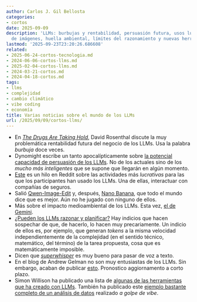 ```yaml
---
author: Carlos J. Gil Bellosta
categories:
- cortos
date: 2025-09-09
description: 'LLMs: burbujas y rentabilidad, persuasión futura, usos lucrativos, editores
  de imágenes, huella ambiental, límites del razonamiento y nuevas herramientas.'
lastmod: '2025-09-23T23:20:26.686608'
related:
- 2025-06-24-cortos-tecnologia.md
- 2024-06-06-cortos-llms.md
- 2025-02-04-cortos-llms.md
- 2024-03-21-cortos.md
- 2024-04-18-cortos.md
tags:
- llms
- complejidad
- cambio climático
- vibe coding
- economía
title: Varias noticias sobre el mundo de los LLMs
url: /2025/09/09/cortos-llms/
---
```


- En [_The Drugs Are Taking Hold_](https://blog.dshr.org/2025/08/the-drugs-are-taking-hold.html), David Rosenthal discute la muy problemática rentabilidad futura del negocio de los LLMs. Usa la palabra _burbuja_ doce veces.
- Dynomight escribe un tanto apocalípticamente sobre [la potencial capacidad de persuasión de los LLMs](https://dynomight.net/persuasion/). No de los actuales sino de los _mucho más inteligentes_ que se supone que llegarán en algún momento.
- [Este](https://www.reddit.com/r/ChatGPTPro/comments/1mt5igj/what_is_the_most_profitable_thing_you_have_done/) es un hilo en Reddit sobre las actividades más _lucrativas_ para las que los participantes han usado los LLMs. Una de ellas, interactuar con compañías de seguros.
- Salió [Qwen-Image-Edit](https://qwenlm.github.io/blog/qwen-image-edit/) y, después, [Nano Banana](https://gemini.google/overview/image-generation/), que todo el mundo dice que es mejor. Aún no he jugado con ninguno de ellos.
- Más sobre el impacto medioambiental de los LLMs. Esta vez, [el de Gemini](https://www.sustainabilitybynumbers.com/p/ai-footprint-august-2025).
- [¿Pueden los LLMs razonar y planificar?](https://www.youtube.com/watch?v=hGXhFa3gzBs) Hay indicios que hacen sospechar de que, de hacerlo, lo hacen muy precariamente. Un indicio de ellos es, por ejemplo, que generan _tokens_ a la misma velocidad independientemente de la complejidad (en el sentido técnico, matemático, del término) de la tarea propuesta, cosa que es matemáticamente imposible.
- Dicen que [_superwhisper_](https://superwhisper.com/) es muy bueno para pasar de voz a texto.
- En el blog de Andrew Gelman no son muy entusiastas de los LLMs. Sin embargo, acaban de publicar [esto](https://statmodeling.stat.columbia.edu/2025/09/09/show-dont-tell-chatgpt-5-marginalizing-gelmans-measurment-error-model-in-stan/). Pronostico aggiornamento a corto plazo.
- Simon Willison ha publicado una lista de [algunas de las herramientas que ha creado con LLMs](https://simonwillison.net/2025/Sep/4/highlighted-tools/#atom-everything). También ha publicado este [ejemplo bastante completo de un análisis de datos](https://simonwillison.net/2025/Sep/9/apollo-ai-adoption/) realizado _a golpe de vibe_.